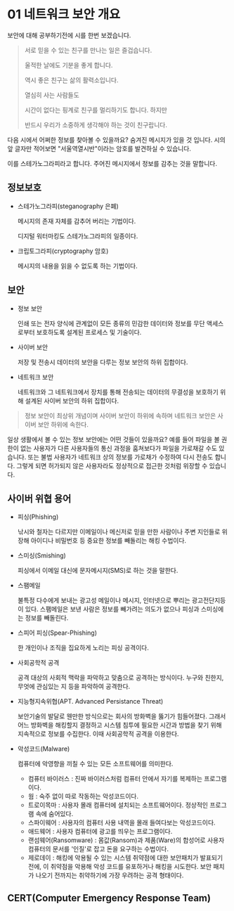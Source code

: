 01 네트워크 보안 개요
===

보안에 대해 공부하기전에 시를 한번 보겠습니다.

> 서로 믿을 수 있는 친구를 만나는 일은 즐겁습니다. 
>
>울적한 날에도 기분을 좋게 합니다.
>
>역시 좋은 친구는 삶의 활력소입니다.
>
>열심히 사는 사람들도
>
>시간이 없다는 핑계로 친구를 멀리하기도 합니다. 하지만
>
>반드시 우리가 소중하게 생각해야 하는 것이 친구랍니다.

다음 시에서 어쩌한 정보를 찾아볼 수 있을까요? 숨겨진 메시지가 있을 것 입니다. 시의 앞 글자만 적어보면 "서울역열시반"이라는 암호를 발견하실 수 있습니다.

이를 스테가노그라피라고 합니다. 주어진 메시지에서 정보를 감추는 것을 말합니다.

## 정보보호

- 스테가노그라피(steganography 은폐)

    메시지의 존재 자체를 감추어 버리는 기법이다.

    디지털 워터마킹도 스테가노그라피의 일종이다.

- 크립토그라피(cryptography 암호)

    메시지의 내용을 읽을 수 없도록 하는 기법이다.

## 보안

- 정보 보안

    인쇄 또는 전자 양식에 관계없이 모든 종류의 민감한 데이터와 정보를 무단 액세스로부터 보호하도록 설계된 프로세스 및 기술이다.

- 사이버 보안

    저장 및 전송시 데이터의 보안을 다루는 정보 보안의 하위 집합이다.

- 네트워크 보안 

    네트워크와 그 네트워크에서 장치를 통해 전송되는 데이터의 무결성을 보호하기 위해 설계된 사이버 보안의 하위 집합이다.

> 정보 보안이 최상위 개념이며 사이버 보안이 하위에 속하며 네트워크 보안은 사이버 보안 하위에 속한다.

일상 생활에서 볼 수 있는 정보 보안에는 어떤 것들이 있을까요? 예를 들어 파일을 볼 권한이 없는 사용자가 다른 사용자들의 통신 과정을 훔쳐보다가 파일을 가로채갈 수도 있습니다. 또는 불법 사용자가 네트워크 상의 정보를 가로채가 수정하여 다시 전송도 합니다. 그렇게 되면 허가되지 않은 사용자라도 정상적으로 접근한 것처럼 위장할 수 있습니다.

## 사이버 위협 용어

- 피싱(Phishing)

    낚시와 철자는 다르지만 이메일이나 메신저로 믿을 만한 사람이나 주변 지인들로 위장해 아이디나 비밀번호 등 중요한 정보를 빼돌리는 해킹 수법이다.

- 스미싱(Smishing)

    피싱에서 이메일 대신에 문자메시지(SMS)로 하는 것을 말한다.

- 스팸메일

    불특정 다수에게 보내는 광고성 메일이나 메시지, 인터넷으로 뿌리는 광고전단지등이 있다. 스팸메일은 보낸 사람은 정보를 빼가려는 의도가 없으나 피싱과 스미싱에는 정보를 빼돌린다.

- 스피어 피싱(Spear-Phishing)

    한 개인이나 조직을 집요하게 노리는 피싱 공격이다.

- 사회공학적 공격

    공격 대상의 사회적 맥락을 파악하고 맞춤으로 공격하는 방식이다. 누구와 친한지, 무엇에 관심있는 지 등을 파악하여 공격한다.

- 지능형지속위협(APT. Advanced Persistance Threat)

    보안기술의 발달로 웬만한 방식으로는 회사의 방화벽을 뚫기가 힘들어졌다. 그래서 어느 방화벽을 해킹할지 결정하고 시스템 침투에 필요한 시간과 방법을 찾기 위해 지속적으로 정보를 수집한다. 이때 사회공학적 공격을 이용한다.

- 악성코드(Malware)

    컴퓨터에 악영향을 끼칠 수 있는 모든 소프트웨어를 의미한다.

    - 컴퓨터 바이러스 : 진짜 바이러스처럼 컴퓨터 안에서 자기를 복제하는 프로그램이다.
    - 웜 : 숙주 없이 따로 작동하는 악성코드이다.
    - 트로이목마 : 사용자 몰래 컴퓨터에 설치되는 소프트웨어이다. 정상적인 프로그램 속에 숨어있다.
    - 스파이웨어 : 사용자의 컴퓨터 사용 내역을 몰래 들여다보는 악성코드이다.
    - 애드웨어 : 사용자 컴퓨터에 광고를 띄우는 프로그램이다.
    - 랜섬웨어(Ransomware) : 몸값(Ransom)과 제품(Ware)의 합성어로 사용자 컴퓨터의 문서를 '인질'로 잡고 돈을 요구하는 수법이다.
    - 제로데이 : 해킹에 악용될 수 있는 시스템 취약점에 대한 보안패치가 발표되기 전에, 이 취약점을 악용해 악성 코드를 유포하거나 해킹을 시도한다. 보안 패치가 나오기 전까지는 취약하기에 가장 우려하는 공격 형태이다.

## CERT(Computer Emergency Response Team)

    
